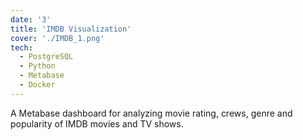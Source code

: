 ```yaml
---
date: '3'
title: 'IMDB Visualization'
cover: './IMDB_1.png'
tech:
  - PostgreSQL
  - Python
  - Metabase
  - Docker
---
```


A Metabase dashboard for analyzing movie rating, crews, genre and popularity of IMDB movies and TV shows.
